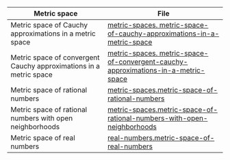 | Metric space                                                       | File                                                                                                                                                                     |
| ------------------------------------------------------------------ | ------------------------------------------------------------------------------------------------------------------------------------------------------------------------ |
| Metric space of Cauchy approximations in a metric space            | [metric-spaces. metric-space-of-cauchy-approximations-in-a-metric-space](metric-spaces.metric-space-of-cauchy-approximations-in-a-metric-space.md)                       |
| Metric space of convergent Cauchy approximations in a metric space | [metric-spaces. metric-space-of-convergent-cauchy-approximations-in-a-metric-space](metric-spaces.metric-space-of-convergent-cauchy-approximations-in-a-metric-space.md) |
| Metric space of rational numbers                                   | [metric-spaces.metric-space-of-rational-numbers](metric-spaces.metric-space-of-rational-numbers.md)                                                                      |
| Metric space of rational numbers with open neighborhoods           | [metric-spaces.metric-space-of-rational-numbers-with-open-neighborhoods](metric-spaces.metric-space-of-rational-numbers-with-open-neighborhoods.md)                      |
| Metric space of real numbers                                       | [real-numbers.metric-space-of-real-numbers](real-numbers.metric-space-of-real-numbers.md)                                                                                |
